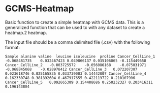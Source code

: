 # GCMS-Heatmap
Basic function to create a simple heatmap with GCMS data. This is a generalized function that can be used to with any dataset to create a heatmap.2 heatmap.

The input file should be a comma delimited file (.csv) with the following format:

`Sample	alanine	valine	leucine	isoleucine	proline
Cancer_CellLine_1	-0.068481735	0.032467423	0.049866137	0.035106065	-0.115449658
Cancer_CellLine_2	-0.003725572	-0.056086168	-0.075031971	-0.068845068	-0.028978412
Cancer_CellLine_3	0.072207307	0.023618746	0.025165835	0.033739003	0.14442807
Cancer_CellLine_4	0.162330748	0.381892604	0.467917655	0.422119722	0.210107906
Cancer_CellLine_5	0.092665309	0.154408686	0.250232327	0.203416311	0.196143884`


